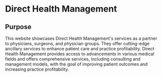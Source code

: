 # Direct Health Management

## Purpose

This website showcases Direct Health Management's services as a partner to physicians, surgeons, and physician groups. They offer cutting-edge ancillary services to enhance patient care and practice profitability. Direct Health Management provides access to advancements in various medical fields and offers comprehensive services, including consulting and management models, with the goal of improving patient outcomes and increasing practice profitability.
